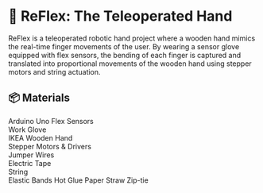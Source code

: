 # 🦾 ReFlex: The Teleoperated Hand 
ReFlex is a teleoperated robotic hand project where a wooden hand mimics the real-time finger movements of the user. By wearing a sensor glove equipped with flex sensors, the bending of each finger is captured and translated into proportional movements of the wooden hand using stepper motors and string actuation.
## 📦 Materials
  Arduino Uno 
  Flex Sensors  
  Work Glove  
  IKEA Wooden Hand  
  Stepper Motors & Drivers  
  Jumper Wires   
  Electric Tape  
  String  
  Elastic Bands
  Hot Glue
  Paper Straw
  Zip-tie
  
